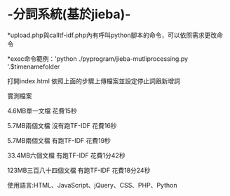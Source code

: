 # -分詞系統(基於jieba)-
*upload.php與calltf-idf.php內有呼叫python腳本的命令，可以依照需求更改命令

*exec命令範例：'python ./pyprogram/jieba-mutliprocessing.py '.$timenamefolder

打開index.html
依照上面的步驟上傳檔案並設定停止詞跟新增詞


實測檔案

4.6MB單一文檔                花費15秒

5.7MB兩個文檔  沒有跑TF-IDF   花費16秒

5.7MB兩個文檔  有跑TF-IDF     花費19秒

33.4MB六個文檔 有跑TF-IDF     花費1分42秒

123MB三百八十四個文檔  有跑TF-IDF     花費18分24秒

使用語言:HTML、JavaScript、jQuery、CSS、PHP、Python
